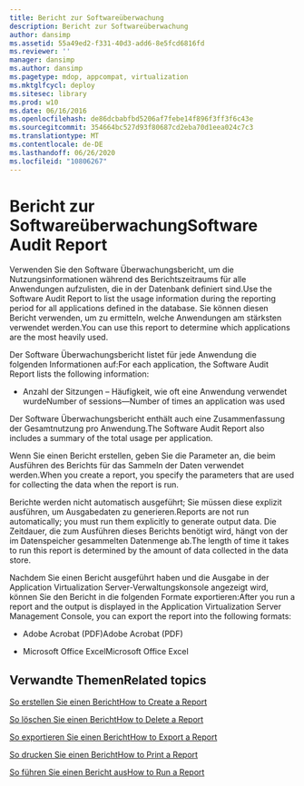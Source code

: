 ```yaml
---
title: Bericht zur Softwareüberwachung
description: Bericht zur Softwareüberwachung
author: dansimp
ms.assetid: 55a49ed2-f331-40d3-add6-8e5fcd6816fd
ms.reviewer: ''
manager: dansimp
ms.author: dansimp
ms.pagetype: mdop, appcompat, virtualization
ms.mktglfcycl: deploy
ms.sitesec: library
ms.prod: w10
ms.date: 06/16/2016
ms.openlocfilehash: de86dcbabfbd5206af7febe14f896f3ff3f6c43e
ms.sourcegitcommit: 354664bc527d93f80687cd2eba70d1eea024c7c3
ms.translationtype: MT
ms.contentlocale: de-DE
ms.lasthandoff: 06/26/2020
ms.locfileid: "10806267"
---
```

# <span data-ttu-id="a900e-103">Bericht zur Softwareüberwachung</span><span class="sxs-lookup"><span data-stu-id="a900e-103">Software Audit Report</span></span>


<span data-ttu-id="a900e-104">Verwenden Sie den Software Überwachungsbericht, um die Nutzungsinformationen während des Berichtszeitraums für alle Anwendungen aufzulisten, die in der Datenbank definiert sind.</span><span class="sxs-lookup"><span data-stu-id="a900e-104">Use the Software Audit Report to list the usage information during the reporting period for all applications defined in the database.</span></span> <span data-ttu-id="a900e-105">Sie können diesen Bericht verwenden, um zu ermitteln, welche Anwendungen am stärksten verwendet werden.</span><span class="sxs-lookup"><span data-stu-id="a900e-105">You can use this report to determine which applications are the most heavily used.</span></span>

<span data-ttu-id="a900e-106">Der Software Überwachungsbericht listet für jede Anwendung die folgenden Informationen auf:</span><span class="sxs-lookup"><span data-stu-id="a900e-106">For each application, the Software Audit Report lists the following information:</span></span>

-   <span data-ttu-id="a900e-107">Anzahl der Sitzungen – Häufigkeit, wie oft eine Anwendung verwendet wurde</span><span class="sxs-lookup"><span data-stu-id="a900e-107">Number of sessions—Number of times an application was used</span></span>

<span data-ttu-id="a900e-108">Der Software Überwachungsbericht enthält auch eine Zusammenfassung der Gesamtnutzung pro Anwendung.</span><span class="sxs-lookup"><span data-stu-id="a900e-108">The Software Audit Report also includes a summary of the total usage per application.</span></span>

<span data-ttu-id="a900e-109">Wenn Sie einen Bericht erstellen, geben Sie die Parameter an, die beim Ausführen des Berichts für das Sammeln der Daten verwendet werden.</span><span class="sxs-lookup"><span data-stu-id="a900e-109">When you create a report, you specify the parameters that are used for collecting the data when the report is run.</span></span>

<span data-ttu-id="a900e-110">Berichte werden nicht automatisch ausgeführt; Sie müssen diese explizit ausführen, um Ausgabedaten zu generieren.</span><span class="sxs-lookup"><span data-stu-id="a900e-110">Reports are not run automatically; you must run them explicitly to generate output data.</span></span> <span data-ttu-id="a900e-111">Die Zeitdauer, die zum Ausführen dieses Berichts benötigt wird, hängt von der im Datenspeicher gesammelten Datenmenge ab.</span><span class="sxs-lookup"><span data-stu-id="a900e-111">The length of time it takes to run this report is determined by the amount of data collected in the data store.</span></span>

<span data-ttu-id="a900e-112">Nachdem Sie einen Bericht ausgeführt haben und die Ausgabe in der Application Virtualization Server-Verwaltungskonsole angezeigt wird, können Sie den Bericht in die folgenden Formate exportieren:</span><span class="sxs-lookup"><span data-stu-id="a900e-112">After you run a report and the output is displayed in the Application Virtualization Server Management Console, you can export the report into the following formats:</span></span>

-   <span data-ttu-id="a900e-113">Adobe Acrobat (PDF)</span><span class="sxs-lookup"><span data-stu-id="a900e-113">Adobe Acrobat (PDF)</span></span>

-   <span data-ttu-id="a900e-114">Microsoft Office Excel</span><span class="sxs-lookup"><span data-stu-id="a900e-114">Microsoft Office Excel</span></span>

## <span data-ttu-id="a900e-115">Verwandte Themen</span><span class="sxs-lookup"><span data-stu-id="a900e-115">Related topics</span></span>


[<span data-ttu-id="a900e-116">So erstellen Sie einen Bericht</span><span class="sxs-lookup"><span data-stu-id="a900e-116">How to Create a Report</span></span>](how-to-create-a-reportserver.md)

[<span data-ttu-id="a900e-117">So löschen Sie einen Bericht</span><span class="sxs-lookup"><span data-stu-id="a900e-117">How to Delete a Report</span></span>](how-to-delete-a-reportserver.md)

[<span data-ttu-id="a900e-118">So exportieren Sie einen Bericht</span><span class="sxs-lookup"><span data-stu-id="a900e-118">How to Export a Report</span></span>](how-to-export-a-reportserver.md)

[<span data-ttu-id="a900e-119">So drucken Sie einen Bericht</span><span class="sxs-lookup"><span data-stu-id="a900e-119">How to Print a Report</span></span>](how-to-print-a-reportserver.md)

[<span data-ttu-id="a900e-120">So führen Sie einen Bericht aus</span><span class="sxs-lookup"><span data-stu-id="a900e-120">How to Run a Report</span></span>](how-to-run-a-reportserver.md)

 

 





